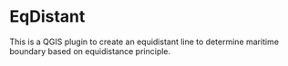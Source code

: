 EqDistant
=========

This is a QGIS plugin to create an equidistant line to determine maritime boundary based on equidistance principle.

